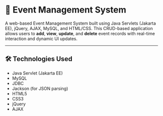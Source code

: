 # 📅 Event Management System

A web-based Event Management System built using Java Servlets (Jakarta EE), jQuery, AJAX, MySQL, and HTML/CSS. This CRUD-based application allows users to **add**, **view**, **update**, and **delete** event records with real-time interaction and dynamic UI updates.

---

## 🛠️ Technologies Used
- Java Servlet (Jakarta EE)
- MySQL
- JDBC
- Jackson (for JSON parsing)
- HTML5
- CSS3
- jQuery
- AJAX
